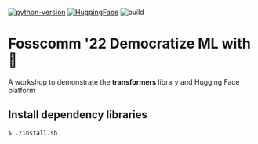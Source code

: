[![python-version](https://img.shields.io/badge/python-v3.8-blue&?style=flat)](https://www.python.org/) 
[![HuggingFace](https://img.shields.io/badge/%F0%9F%A4%97-Models%20on%20Hub-yellow)](https://huggingface.co/models?filter=keytotext)
![build](https://img.shields.io/badge/build-poetry-blue)

# Fosscomm '22 Democratize ML with 🤗

Α workshop to demonstrate the **transformers** library and Hugging Face platform


## Install dependency libraries

```
$ ./install.sh
```
